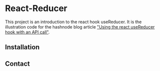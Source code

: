 # React-Reducer

This project is an introduction to the react hook useReducer.
It is the illustration code for the hashnode blog article ["Using the react useReducer hook with an API call"]().

## Installation

## Contact
